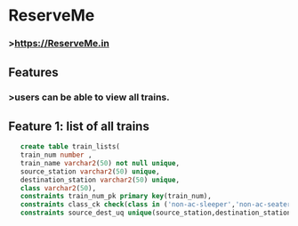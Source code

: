 # ReserveMe
### >https://ReserveMe.in

## Features
  ### >users can be able to view all trains.
## Feature 1: list of all trains
```sql
   create table train_lists(
   train_num number ,
   train_name varchar2(50) not null unique,
   source_station varchar2(50) unique,
   destination_station varchar2(50) unique,
   class varchar2(50),
   constraints train_num_pk primary key(train_num),
   constraints class_ck check(class in ('non-ac-sleeper','non-ac-seater','ac-sleeper','ac-seater'))
   constraints source_dest_uq unique(source_station,destination_station));
   ```
